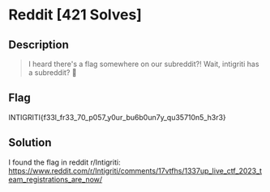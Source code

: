 # Reddit [421 Solves]

## Description

> I heard there's a flag somewhere on our subreddit?! Wait, intigriti has a subreddit? 🤔

## Flag

INTIGRITI{f33l_fr33_70_p057_y0ur_bu6b0un7y_qu35710n5_h3r3}

## Solution

I found the flag in reddit r/Intigriti: <https://www.reddit.com/r/Intigriti/comments/17vtfhs/1337up_live_ctf_2023_team_registrations_are_now/>
